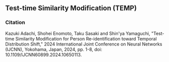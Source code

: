 ## Test-time Similarity Modification (TEMP)


### Citation
Kazuki Adachi, Shohei Enomoto, Taku Sasaki and Shin'ya Yamaguchi, "Test-time Similarity Modification for Person Re-identification toward Temporal Distribution Shift," 2024 International Joint Conference on Neural Networks (IJCNN), Yokohama, Japan, 2024, pp. 1-8, doi: 10.1109/IJCNN60899.2024.10650113.
